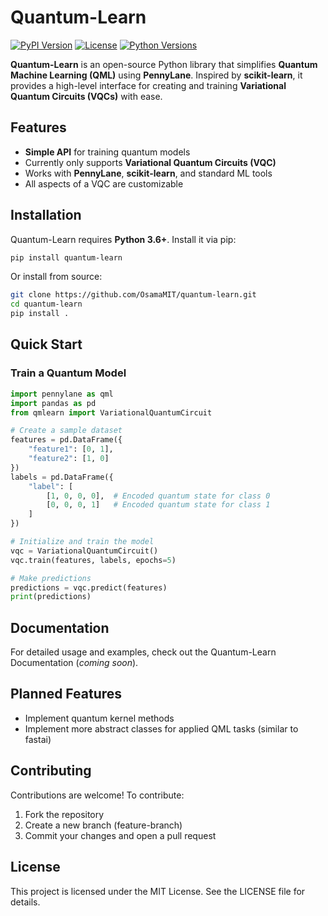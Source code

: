# Quantum-Learn

[![PyPI Version](https://img.shields.io/pypi/v/quantum-learn.svg)](https://pypi.org/project/quantum-learn/)
[![License](https://img.shields.io/badge/license-MIT-blue.svg)](https://github.com/OsamaMIT/quantum-learn/blob/main/LICENSE)
[![Python Versions](https://img.shields.io/pypi/pyversions/quantum-learn.svg)](https://pypi.org/project/quantum-learn/)

**Quantum-Learn** is an open-source Python library that simplifies **Quantum Machine Learning (QML)** using **PennyLane**. Inspired by **scikit-learn**, it provides a high-level interface for creating and training **Variational Quantum Circuits (VQCs)** with ease.

## Features

- **Simple API** for training quantum models  
- Currently only supports **Variational Quantum Circuits (VQC)**  
- Works with **PennyLane**, **scikit-learn**, and standard ML tools  
- All aspects of a VQC are customizable

## Installation

Quantum-Learn requires **Python 3.6+**. Install it via pip:

```bash
pip install quantum-learn
```

Or install from source:

```bash
git clone https://github.com/OsamaMIT/quantum-learn.git
cd quantum-learn
pip install .
```

## Quick Start
### Train a Quantum Model
```python
import pennylane as qml
import pandas as pd
from qmlearn import VariationalQuantumCircuit

# Create a sample dataset
features = pd.DataFrame({
    "feature1": [0, 1],
    "feature2": [1, 0]
})
labels = pd.DataFrame({
    "label": [
        [1, 0, 0, 0],  # Encoded quantum state for class 0
        [0, 0, 0, 1]   # Encoded quantum state for class 1
    ]
})

# Initialize and train the model
vqc = VariationalQuantumCircuit()
vqc.train(features, labels, epochs=5)

# Make predictions
predictions = vqc.predict(features)
print(predictions)
```

## Documentation
For detailed usage and examples, check out the Quantum-Learn Documentation (_coming soon_).

## Planned Features
- Implement quantum kernel methods
- Implement more abstract classes for applied QML tasks (similar to fastai)

## Contributing
Contributions are welcome! To contribute:

1. Fork the repository
2. Create a new branch (feature-branch)
3. Commit your changes and open a pull request

## License
This project is licensed under the MIT License. See the LICENSE file for details.
